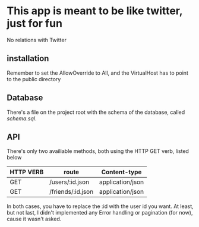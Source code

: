 # This app is meant to be like twitter, just for fun
No relations with Twitter

## installation

Remember to set the AllowOverride to All, and the VirtualHost has to point to the public directory

## Database
There's a file on the project root with the schema of the database, called *schema.sql*.

## API
There's only two availiable methods, both using the HTTP GET verb, listed below

HTTP VERB | route | Content-type
--- | --- | ---
GET | /users/:id.json | application/json
GET | /friends/:id.json | application/json

In both cases, you have to replace the :id with the user id you want. At least, but not last, I didn't implemented any Error handling or pagination (for now), cause it wasn't asked.